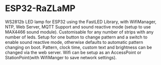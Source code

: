 # ESP32-RaZLaMP
WS2812b LED lamp for ESP32 using the FastLED Library, with WifiManager, NTP, Web Server, MQTT Support and sound reactive mode (setup to use MAX4466 sound module).
Customisable for any number of strips with any number of leds.  Setup for one button to change pattern and a switch to enable sound reactive mode, otherwise defaults to automatic pattern changing on boot.  Pattern, clock time, custom text and brightness can be changed via the web server. Wifi can be setup as an AccessPoint or StationPoint(with WifiManger to save network settings).
